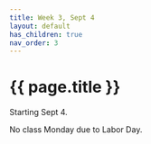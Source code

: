 ```yaml
---
title: Week 3, Sept 4
layout: default
has_children: true
nav_order: 3
---
```


# {{ page.title }}

Starting Sept 4.

No class Monday due to Labor Day.
